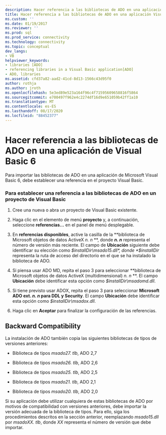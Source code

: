 ```yaml
---
description: Hacer referencia a las bibliotecas de ADO en una aplicación de Visual Basic 6
title: Hacer referencia a las bibliotecas de ADO en una aplicación Visual Basic 6 | Microsoft Docs
ms.custom: ''
ms.date: 01/19/2017
ms.reviewer: ''
ms.prod: sql
ms.prod_service: connectivity
ms.technology: connectivity
ms.topic: conceptual
dev_langs:
- VB
helpviewer_keywords:
- libraries [ADO]
- referencing libraries in a Visual Basic application[ADO]
- ADO, libraries
ms.assetid: cfd37a82-aad2-41cd-8d13-1566c43d95f0
author: rothja
ms.author: jroth
ms.openlocfilehash: 5e3ed89e523a164f96c4f71595609658816f5864
ms.sourcegitcommit: e700497f962e4c2274df16d9e651059b42ff1a10
ms.translationtype: MT
ms.contentlocale: es-ES
ms.lasthandoff: 08/17/2020
ms.locfileid: "88452377"
---
```

# <a name="referencing-the-ado-libraries-in-a-visual-basic-6-application"></a>Hacer referencia a las bibliotecas de ADO en una aplicación de Visual Basic 6
Para importar las bibliotecas de ADO en una aplicación de Microsoft Visual Basic 6, debe establecer una referencia en el proyecto Visual Basic.  
  
### <a name="to-set-a-reference-to-the-ado-libraries-in-a-visual-basic-project"></a>Para establecer una referencia a las bibliotecas de ADO en un proyecto de Visual Basic  
  
1.  Cree una nueva o abra un proyecto de Visual Basic existente.  
  
2.  Haga clic en el elemento de menú **proyecto** y, a continuación, seleccione **referencias...** en el panel de menú desplegable.  
  
3.  En **referencias disponibles**, active la casilla de la **biblioteca de Microsoft objetos de datos ActiveX *n. n* **, donde ***n. n*** representa el número de versión más reciente. El campo de **Ubicación** siguiente debe identificar su elección como *$installDir\msado15.dll*, donde *$installDir* representa la ruta de acceso del directorio en el que se ha instalado la biblioteca de ADO.  
  
4.  Si piensa usar ADO MD, repita el paso 3 para seleccionar **biblioteca de Microsoft objetos de datos ActiveX (multidimensional) *n. n* **. El campo **Ubicación** debe identificar esta opción como *$installDir\msadomd.dll*.  
  
5.  Si tiene previsto usar ADOX, repita el paso 3 para seleccionar **Microsoft ADO ext. *n. n* para DDL y Security**. El campo **Ubicación** debe identificar esta opción como *$installDir\msadox.dll*.  
  
6.  Haga clic en **Aceptar** para finalizar la configuración de las referencias.  
  
## <a name="backward-compatibility"></a>Backward Compatibility  
 La instalación de ADO también copia las siguientes bibliotecas de tipos de versiones anteriores:  
  
-   Biblioteca de tipos *msado27. tlb*, ADO 2,7  
  
-   Biblioteca de tipos *msado26. tlb*, ADO 2,6  
  
-   Biblioteca de tipos *msado25. tlb*, ADO 2,5  
  
-   Biblioteca de tipos *msado21. tlb*, ADO 2,1  
  
-   Biblioteca de tipos *msado20. tlb*, ADO 2,0  
  
 Si su aplicación debe utilizar cualquiera de estas bibliotecas de ADO por motivos de compatibilidad con versiones anteriores, debe importar la versión adecuada de la biblioteca de tipos. Para ello, siga los procedimientos descritos en la sección anterior, reemplazando *msado15.dll* por *msadoXX. tlb*, donde *XX* representa el número de versión que debe importar.
